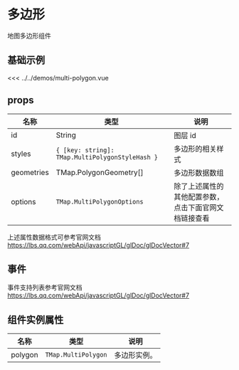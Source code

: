 # 多边形

地图多边形组件


## 基础示例

<PolygonDemo/>

<<< ../../demos/multi-polygon.vue

## props

| 名称            | 类型                         | 说明                                                 |
| --------------- | ---------------------------- | ---------------------------------------------------- |
| id         | String                                       | 图层 id          |
| styles     | `{ [key: string]: TMap.MultiPolygonStyleHash }` | 多边形的相关样式 |
| geometries | TMap.PolygonGeometry[]                         | 多边形数据数组   |
| options   | `TMap.MultiPolygonOptions` |  除了上述属性的其他配置参数，点击下面官网文档链接查看                        |

上述属性数据格式可参考官网文档 https://lbs.qq.com/webApi/javascriptGL/glDoc/glDocVector#7

## 事件

事件支持列表参考官网文档 https://lbs.qq.com/webApi/javascriptGL/glDoc/glDocVector#7

## 组件实例属性

| 名称            | 类型                         | 说明                                                 |
| --------------- | ---------------------------- | ---------------------------------------------------- |
| polygon         | `TMap.MultiPolygon` | 多边形实例。                                   |